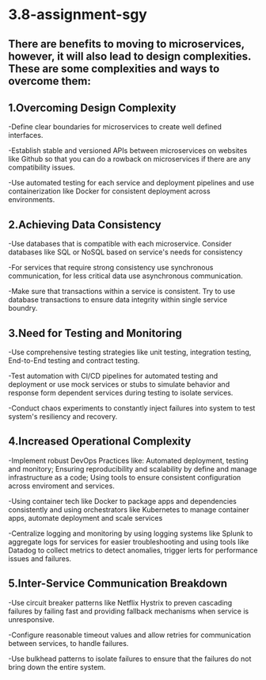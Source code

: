 # 3.8-assignment-sgy
## There are benefits to moving to microservices, however, it will also lead to design complexities. These are some complexities and ways to overcome them:
## 1.Overcoming Design Complexity
-Define clear boundaries for microservices to create well defined interfaces.

-Establish stable and versioned APIs between microservices on websites like Github so that you can do a rowback on microservices if there are any compatibility issues.

-Use automated testing for each service and deployment pipelines and use containerization like Docker for consistent deployment across environments.

## 2.Achieving Data Consistency
-Use databases that is compatible with each microservice. Consider databases like SQL or NoSQL based on service's needs for consistency

-For services that require strong consistency use synchronous communication, for less critical data use asynchronous communication.

-Make sure that transactions within a service is consistent. Try to use database transactions to ensure data integrity within single service boundry.

## 3.Need for Testing and Monitoring
-Use comprehensive testing strategies like unit testing, integration testing, End-to-End testing and contract testing.

-Test automation with CI/CD pipelines for automated testing and deployment or use mock services or stubs to simulate behavior and response form dependent services during testing to isolate services.

-Conduct chaos experiments to constantly inject failures into system to test system's resiliency and recovery.

## 4.Increased Operational Complexity
-Implement robust DevOps Practices like: Automated deployment, testing and monitory; Ensuring reproducibility and scalability by define and manage infrastructure as a code; Using tools to ensure consistent configuration across enviroment and services.

-Using container tech like Docker to package apps and dependencies consistently and using orchestrators like Kubernetes to manage container apps, automate deployment and scale services

-Centralize logging and monitoring by using logging systems like Splunk to aggregate logs for services for easier troubleshooting and using tools like Datadog to collect metrics to detect anomalies, trigger lerts for performance issues and failures.

## 5.Inter-Service Communication Breakdown
-Use circuit breaker patterns like Netflix Hystrix to preven cascading failures by failing fast and providing fallback mechanisms when service is unresponsive.

-Configure reasonable timeout values and allow retries for communication between services, to handle failures.

-Use bulkhead patterns to isolate failures to ensure that the failures do not bring down the entire system.
